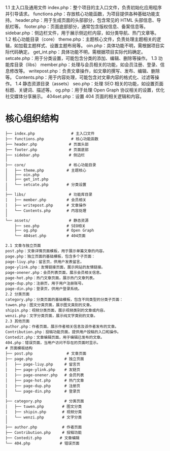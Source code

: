 1.1 主入口及通用文件
index.php：整个项目的主入口文件，负责初始化应用程序并引导请求。
functions.php：存放核心功能函数，为项目提供各种基础功能支持。
header.php：用于生成页面的头部部分，包含常见的 HTML 头部信息、导航栏等。
footer.php：页面底部部分，通常包含版权信息、备案信息等。
sidebar.php：侧边栏文件，用于展示侧边栏内容，如分类导航、热门文章等。
1.2 核心功能目录（core）
theme.php：主题核心文件，负责处理主题相关的逻辑，如加载主题样式、设置主题布局等。
oin.php：具体功能不明，需根据项目实际代码确定。
get_int.php：具体功能不明，需根据项目实际代码确定。
setcate.php：用于分类设置，可能包含分类的添加、编辑、删除等操作。
1.3 功能库目录（libs）
member.php：处理与会员相关的功能，如会员注册、登录、信息修改等。
writepost.php：负责文章操作，如文章的撰写、发布、编辑、删除等。
Contents.php：用于内容处理，可能包含对文章内容的格式化、过滤等操作。
1.4 静态资源目录（assets）
seo.php：处理 SEO 相关的功能，如设置页面标题、关键词、描述等。
og.php：用于处理 Open Graph 协议相关的设置，优化社交媒体分享展示。
404set.php：设置 404 页面的相关逻辑和内容。
# 核心组织结构
```plaintext
├── index.php                # 主入口文件
├── functions.php            # 核心功能函数
├── header.php              # 页面头部
├── footer.php              # 页面底部
├── sidebar.php             # 侧边栏
│
├── core/                   # 核心功能目录
│   ├── theme.php          # 主题核心
│   ├── oin.php           
│   ├── get_int.php
│   └── setcate.php        # 分类设置
│
├── libs/                   # 功能库目录
│   ├── member.php         # 会员相关
│   ├── writepost.php      # 文章操作
│   └── Contents.php       # 内容处理
│
└── assets/                 # 静态资源
    ├── seo.php            # SEO相关
    ├── og.php             # Open Graph
    └── 404set.php         # 404页面

2.1 文章与独立页面
post.php：文章详情页面模板，用于展示单篇文章的内容。
page.php：独立页面的基础模板，包含多个子页面：
page-liuy.php：留言页，供用户发表留言。
page-ylink.php：友情链接页面，展示网站的友情链接。
page-onener.php：会员列表页面，展示会员相关信息。
page-hot.php：热门文章页面，展示热门文章列表。
page-dup.php：注册页，用于用户注册账号。
page-din.php：登录页，供用户登录系统。
2.2 分类页面
category.php：分类页面的基础模板，包含不同类型的分类子页面：
tuwen.php：图文分类页面，展示图文类别的文章。
shipin.php：视频分类页面，展示视频类别的文章或内容。
wenzi.php：文字分类页面，展示纯文字类别的文章。
2.3 其他页面
author.php：作者页面，展示作者相关信息及该作者发布的文章。
Contribution.php：投稿功能页面，提供用户投稿的入口和操作。
Contedit.php：文章编辑页面，用于编辑已发布的文章。
404.php：错误页面，当用户访问不存在的页面时显示。
# 页面模板结构
├── post.php               # 文章页面
├── page.php              # 独立页面
│   ├── page-liuy.php     # 留言页
│   ├── page-ylink.php    # 友链页
│   ├── page-onener.php   # 会员列表
│   ├── page-hot.php      # 热门文章
│   ├── page-dup.php      # 注册页
│   └── page-din.php      # 登录页
│
├── category.php          # 分类页面
│   ├── tuwen.php        # 图文分类
│   ├── shipin.php       # 视频分类
│   └── wenzi.php        # 文字分类
│
├── author.php           # 作者页面
├── Contribution.php     # 投稿功能
├── Contedit.php        # 文章编辑
└── 404.php             # 错误页面
